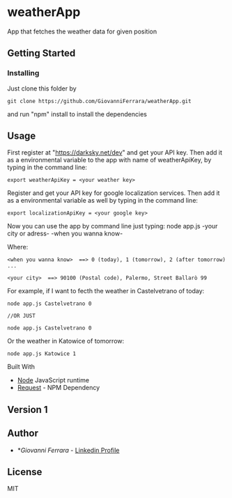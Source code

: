 # weatherApp
App that fetches the weather data for given position

## Getting Started

### Installing
Just clone this folder by 


```
git clone https://github.com/GiovanniFerrara/weatherApp.git
```

and run "npm" install to install the dependencies


## Usage

First register at "https://darksky.net/dev" and get your API key. Then add it as a environmental variable to the app with name of weatherApiKey, by typing in the command line:
```
export weatherApiKey = <your weather key>
```
Register and get your API key for google localization services. Then add it as a environmental variable as well by typing in the command line:
```
export localizationApiKey = <your google key>
```
Now you can use the app by command line just typing: node app.js -your city or adress- -when you wanna know-

Where:
```
<when you wanna know>  ==> 0 (today), 1 (tomorrow), 2 (after tomorrow) ...

<your city>  ==> 90100 (Postal code), Palermo, Street Ballarò 99
```

For example, if I want to fecth the weather in Castelvetrano of today:
```
node app.js Castelvetrano 0

//OR JUST

node app.js Castelvetrano 0

```
Or the weather in Katowice of tomorrow:
```
node app.js Katowice 1
```

 Built With

* [Node]( https://nodejs.org/it/) JavaScript runtime
* [Request](https://www.npmjs.com/package/yargs) - NPM Dependency 

## Version 1

## Author

* **Giovanni Ferrara* - [Linkedin Profile](https://www.linkedin.com/in/giovanni-marco-ferrara-6aa458137/)

## License
MIT

